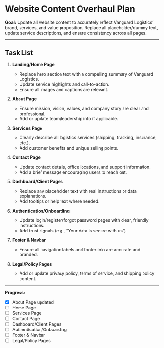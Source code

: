 # Website Content Overhaul Plan

**Goal:**
Update all website content to accurately reflect Vanguard Logistics’ brand, services, and value proposition. Replace all placeholder/dummy text, update service descriptions, and ensure consistency across all pages.

---

## Task List

1. **Landing/Home Page**
   - Replace hero section text with a compelling summary of Vanguard Logistics.
   - Update service highlights and call-to-action.
   - Ensure all images and captions are relevant.

2. **About Page**
   - Ensure mission, vision, values, and company story are clear and professional.
   - Add or update team/leadership info if applicable.

3. **Services Page**
   - Clearly describe all logistics services (shipping, tracking, insurance, etc.).
   - Add customer benefits and unique selling points.

4. **Contact Page**
   - Update contact details, office locations, and support information.
   - Add a brief message encouraging users to reach out.

5. **Dashboard/Client Pages**
   - Replace any placeholder text with real instructions or data explanations.
   - Add tooltips or help text where needed.

6. **Authentication/Onboarding**
   - Update login/register/forgot password pages with clear, friendly instructions.
   - Add trust signals (e.g., “Your data is secure with us”).

7. **Footer & Navbar**
   - Ensure all navigation labels and footer info are accurate and branded.

8. **Legal/Policy Pages**
   - Add or update privacy policy, terms of service, and shipping policy content.

---

**Progress:**
- [x] About Page updated
- [ ] Home Page
- [ ] Services Page
- [ ] Contact Page
- [ ] Dashboard/Client Pages
- [ ] Authentication/Onboarding
- [ ] Footer & Navbar
- [ ] Legal/Policy Pages
